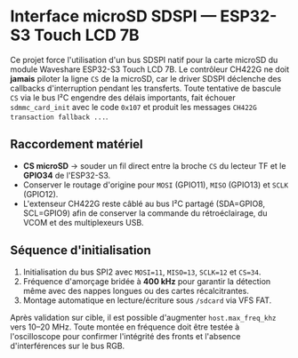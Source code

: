 # Interface microSD SDSPI — ESP32-S3 Touch LCD 7B

Ce projet force l'utilisation d'un bus SDSPI natif pour la carte microSD du
module Waveshare ESP32-S3 Touch LCD 7B. Le contrôleur CH422G ne doit **jamais**
piloter la ligne `CS` de la microSD, car le driver SDSPI déclenche des callbacks
d'interruption pendant les transferts. Toute tentative de bascule `CS` via le
bus I²C engendre des délais importants, fait échouer `sdmmc_card_init` avec le
code `0x107` et produit les messages `CH422G transaction fallback ...`.

## Raccordement matériel

- **CS microSD** → souder un fil direct entre la broche `CS` du lecteur TF et
  le **GPIO34** de l'ESP32-S3.
- Conserver le routage d'origine pour `MOSI` (GPIO11), `MISO` (GPIO13) et
  `SCLK` (GPIO12).
- L'extenseur CH422G reste câblé au bus I²C partagé (SDA=GPIO8, SCL=GPIO9) afin
de conserver la commande du rétroéclairage, du VCOM et des multiplexeurs USB.

## Séquence d'initialisation

1. Initialisation du bus SPI2 avec `MOSI=11`, `MISO=13`, `SCLK=12` et `CS=34`.
2. Fréquence d'amorçage bridée à **400 kHz** pour garantir la détection même
   avec des nappes longues ou des cartes récalcitrantes.
3. Montage automatique en lecture/écriture sous `/sdcard` via VFS FAT.

Après validation sur cible, il est possible d'augmenter `host.max_freq_khz`
vers 10–20 MHz. Toute montée en fréquence doit être testée à l'oscilloscope pour
confirmer l'intégrité des fronts et l'absence d'interférences sur le bus RGB.
